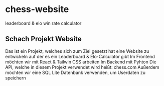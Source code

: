 # chess-website

leaderboard & elo win rate calculator

## Schach Projekt Website

Das ist ein Projekt, welches sich zum Ziel gesetzt hat eine Website zu entwickeln auf der es ein Leaderboard & Elo-Calculator gibt
Im Frontend möchten wir mit React & Tailwin CSS arbeiten
Im Backend mit Pyhton
Die API, welche in diesem Projekt verwendet wird heißt: chess.com
Außerdem möchten wir eine SQL Lite Datenbank verwenden, um Userdaten zu speichern
